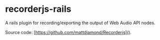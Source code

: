recorderjs-rails
================

A rails plugin for recording/exporting the output of Web Audio API nodes.

Source code: [https://github.com/mattdiamond/Recorderjs]().


